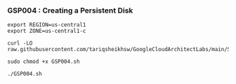 ### GSP004 :  Creating a Persistent Disk 

```
export REGION=us-central1
export ZONE=us-central1-c
```


```
curl -LO raw.githubusercontent.com/tariqsheikhsw/GoogleCloudArchitectLabs/main/Solutions/GSP004.sh

sudo chmod +x GSP004.sh

./GSP004.sh

```
